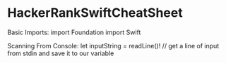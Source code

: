 # HackerRankSwiftCheatSheet

Basic Imports: 
import Foundation 
import Swift 

Scanning From Console:
let inputString = readLine()! // get a line of input from stdin and save it to our variable
